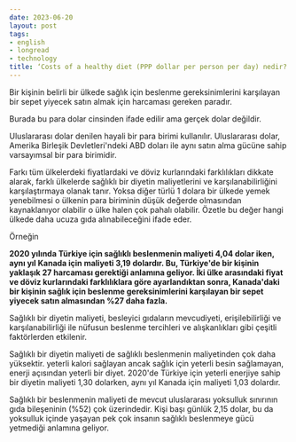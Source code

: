 ```yaml
---
date: 2023-06-20
layout: post
tags:
- english
- longread
- technology
title: ‘Costs of a healthy diet (PPP dollar per person per day) nedir?
---
```


Bir kişinin belirli bir ülkede sağlık için beslenme gereksinimlerini karşılayan bir sepet yiyecek satın almak için harcaması gereken paradır.

Burada bu para dolar cinsinden ifade edilir ama gerçek dolar değildir.

Uluslararası dolar denilen hayali bir para birimi kullanılır. Uluslararası dolar, Amerika Birleşik Devletleri'ndeki ABD doları ile aynı satın alma gücüne sahip varsayımsal bir para birimidir.

Farkı tüm ülkelerdeki fiyatlardaki ve döviz kurlarındaki farklılıkları dikkate alarak, farklı ülkelerde sağlıklı bir diyetin maliyetlerini ve karşılanabilirliğini karşılaştırmaya olanak tanır. Yoksa diğer türlü 1 dolara bir ülkede yemek yenebilmesi o ülkenin para biriminin düşük değerde olmasından kaynaklanıyor olabilir o ülke halen çok pahalı olabilir. Özetle bu değer hangi ülkede daha ucuza gıda alınabileceğini ifade eder.

Örneğin

**2020 yılında Türkiye için sağlıklı beslenmenin maliyeti 4,04 dolar iken, aynı yıl Kanada için maliyeti 3,19 dolardır. Bu, Türkiye'de bir kişinin yaklaşık 27 harcaması gerektiği anlamına geliyor. İki ülke arasındaki fiyat ve döviz kurlarındaki farklılıklara göre ayarlandıktan sonra, Kanada'daki bir kişinin sağlık için beslenme gereksinimlerini karşılayan bir sepet yiyecek satın almasından %27 daha fazla.**

Sağlıklı bir diyetin maliyeti, besleyici gıdaların mevcudiyeti, erişilebilirliği ve karşılanabilirliği ile nüfusun beslenme tercihleri ve alışkanlıkları gibi çeşitli faktörlerden etkilenir.

Sağlıklı bir diyetin maliyeti de sağlıklı beslenmenin maliyetinden çok daha yüksektir. yeterli kalori sağlayan ancak sağlık için yeterli besin sağlamayan, enerji açısından yeterli bir diyet. 2020'de Türkiye için yeterli enerjiye sahip bir diyetin maliyeti 1,30 dolarken, aynı yıl Kanada için maliyeti 1,03 dolardır.

Sağlıklı bir beslenmenin maliyeti de mevcut uluslararası yoksulluk sınırının gıda bileşeninin (%52) çok üzerindedir. Kişi başı günlük 2,15 dolar, bu da yoksulluk içinde yaşayan pek çok insanın sağlıklı beslenmeye gücü yetmediği anlamına geliyor.
